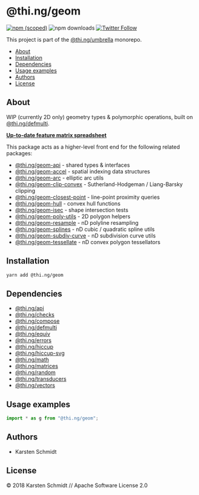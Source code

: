 # @thi.ng/geom

[![npm (scoped)](https://img.shields.io/npm/v/@thi.ng/geom.svg)](https://www.npmjs.com/package/@thi.ng/geom)
![npm downloads](https://img.shields.io/npm/dm/@thi.ng/geom.svg)
[![Twitter Follow](https://img.shields.io/twitter/follow/thing_umbrella.svg?style=flat-square&label=twitter)](https://twitter.com/thing_umbrella)

This project is part of the
[@thi.ng/umbrella](https://github.com/thi-ng/umbrella/) monorepo.

<!-- TOC depthFrom:2 depthTo:3 -->

- [About](#about)
- [Installation](#installation)
- [Dependencies](#dependencies)
- [Usage examples](#usage-examples)
- [Authors](#authors)
- [License](#license)

<!-- /TOC -->

## About

WIP (currently 2D only) geometry types & polymorphic operations, built on
[@thi.ng/defmulti](https://github.com/thi-ng/umbrella/tree/master/packages/defmulti).

[**Up-to-date feature matrix spreadsheet**](https://docs.google.com/spreadsheets/d/1GxJm-zOQaGECui2MJUmy3gQPTF-T6BJ6vhNlUnPsmDs/edit?usp=sharing)

This package acts as a higher-level front end for the following related packages:

- [@thi.ng/geom-api](https://github.com/thi-ng/umbrella/tree/master/packages/geom-api) - shared types & interfaces
- [@thi.ng/geom-accel](https://github.com/thi-ng/umbrella/tree/master/packages/geom-accel) - spatial indexing data structures
- [@thi.ng/geom-arc](https://github.com/thi-ng/umbrella/tree/master/packages/geom-arc) - elliptic arc utils
- [@thi.ng/geom-clip-convex](https://github.com/thi-ng/umbrella/tree/master/packages/geom-clip-convex) - Sutherland-Hodgeman / Liang-Barsky clipping
- [@thi.ng/geom-closest-point](https://github.com/thi-ng/umbrella/tree/master/packages/geom-closest-point) - line-point proximity queries
- [@thi.ng/geom-hull](https://github.com/thi-ng/umbrella/tree/master/packages/geom-hull) - convex hull functions
- [@thi.ng/geom-isec](https://github.com/thi-ng/umbrella/tree/master/packages/geom-isec) - shape intersection tests
- [@thi.ng/geom-poly-utils](https://github.com/thi-ng/umbrella/tree/master/packages/geom-poly-utils) - 2D polygon helpers
- [@thi.ng/geom-resample](https://github.com/thi-ng/umbrella/tree/master/packages/geom-resample) - nD polyline resampling
- [@thi.ng/geom-splines](https://github.com/thi-ng/umbrella/tree/master/packages/geom-splines) - nD cubic / quadratic spline utils
- [@thi.ng/geom-subdiv-curve](https://github.com/thi-ng/umbrella/tree/master/packages/geom-subdiv-curve) - nD subdivision curve utils
- [@thi.ng/geom-tessellate](https://github.com/thi-ng/umbrella/tree/master/packages/geom-tessellate) - nD convex polygon tessellators

## Installation

```bash
yarn add @thi.ng/geom
```

## Dependencies

- [@thi.ng/api](https://github.com/thi-ng/umbrella/tree/master/packages/api)
- [@thi.ng/checks](https://github.com/thi-ng/umbrella/tree/master/packages/checks)
- [@thi.ng/compose](https://github.com/thi-ng/umbrella/tree/master/packages/compose)
- [@thi.ng/defmulti](https://github.com/thi-ng/umbrella/tree/master/packages/defmulti)
- [@thi.ng/equiv](https://github.com/thi-ng/umbrella/tree/master/packages/equiv)
- [@thi.ng/errors](https://github.com/thi-ng/umbrella/tree/master/packages/errors)
- [@thi.ng/hiccup](https://github.com/thi-ng/umbrella/tree/master/packages/hiccup)
- [@thi.ng/hiccup-svg](https://github.com/thi-ng/umbrella/tree/master/packages/hiccup-svg)
- [@thi.ng/math](https://github.com/thi-ng/umbrella/tree/master/packages/math)
- [@thi.ng/matrices](https://github.com/thi-ng/umbrella/tree/master/packages/matrices)
- [@thi.ng/random](https://github.com/thi-ng/umbrella/tree/master/packages/random)
- [@thi.ng/transducers](https://github.com/thi-ng/umbrella/tree/master/packages/transducers)
- [@thi.ng/vectors](https://github.com/thi-ng/umbrella/tree/master/packages/vectors)

## Usage examples

```ts
import * as g from "@thi.ng/geom";
```

## Authors

- Karsten Schmidt

## License

&copy; 2018 Karsten Schmidt // Apache Software License 2.0
